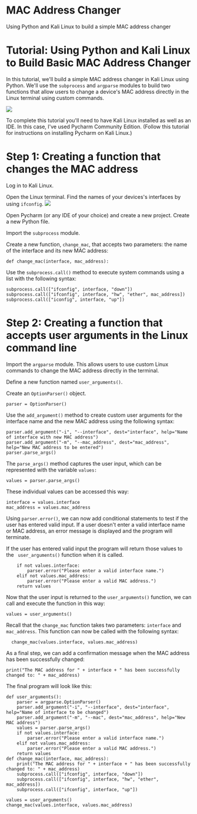 # MAC Address Changer
Using Python and Kali Linux to build a simple MAC address changer

<body>
  <h1>Tutorial: Using Python and Kali Linux to Build Basic MAC Address Changer</h1>
  <p>In this tutorial, we'll build a simple MAC address changer in Kali Linux using Python. We'll use the <code>subprocess</code> and <code>argparse</code> modules to build two functions that allow users to change a device's MAC address directly in the Linux terminal using custom commands.</p>
  <img src="https://github.com/amaraphi/mac_address_changer/assets/144752187/dfdad23d-8d6a-451e-b371-4fd23ec97e3d"/>

  <p>To complete this tutorial you'll need to have Kali Linux installed as well as an IDE. In this case, I've used Pycharm Community Edition. (Follow this tutorial for instructions on installing Pycharm on Kali Linux.)</p>
  <h1>Step 1: Creating a function that changes the MAC address</h1>
  <p>Log in to Kali Linux.</p>
  <p>Open the Linux terminal. Find the names of your devices's interfaces by using <code>ifconfig</code>.
    <img src="https://github.com/amaraphi/mac_address_changer/assets/144752187/f2e3d0a9-92f8-4868-a1e2-e86b573b173c"/>
  <p>Open Pycharm (or any IDE of your choice) and create a new project. Create a new Python file.</p>
  <p>Import the <code>subprocess</code> module.</p>
  <p>Create a new function, <code>change_mac</code>, that accepts two parameters: the name of the interface and its new MAC address:</p>
  <p><code>def change_mac(interface, mac_address):</code></p>
  <p>Use the <code>subprocess.call()</code> method to execute system commands using a list with the following syntax:</p>
  
  ``` 
subprocess.call(["ifconfig", interface, "down"])
subprocess.call(["ifconfig", interface, "hw", "ether", mac_address])
subprocess.call(["iconfig", interface, "up"])
```
  <h1>Step 2: Creating a function that accepts user arguments in the Linux command line</h1>
  <p>Import the <code>argparse</code> module. This allows users to use custom Linux commands to change the MAC address directly in the terminal.</p>
  <p>Define a new function named <code>user_arguments()</code>.</p>
  <p>Create an <code>OptionParser()</code> object.</p>

  ```
parser = OptionParser()
```

  <p>Use the <code>add_argument()</code> method to create custom user arguments for the interface name and the new MAC address using the following syntax:</p>

```
parser.add_argument("-i", "--interface", dest="interface", help="Name of interface with new MAC address")
parser.add_argument("-m", "--mac_address", dest="mac_address", help="New MAC address to be entered")
parser.parse_args()
```
  <p>The <code>parse_args()</code> method captures the user input, which can be represented with the variable <code>values:</code></p>

```
values = parser.parse_args()
```
  <p>These individual values can be accessed this way:</p>

```
interface = values.interface
mac_address = values.mac_address
```
  <p>Using <code>parser.error()</code>, we can now add conditional statements to test if the user has entered valid input. If a user doesn't enter a valid interface name or MAC address, an error message is displayed and the program will terminate.</p>
  <p>If the user has entered valid input the program will return those values to the <code> user_arguments()</code> function when it is called.</p>

```
    if not values.interface:
        parser.error("Please enter a valid interface name.")
    elif not values.mac_address:
        parser.error("Please enter a valid MAC address.")
    return values
```

  <p>Now that the user input is returned to the <code>user_arguments()</code> function, we can call and execute the function in this way:</p>

```
values = user_arguments()
```
  <p>Recall that the <code>change_mac</code> function takes two parameters: <code>interface</code> and <code>mac_address</code>. This function can now be called with the following syntax:</p>

```
  change_mac(values.interface, values.mac_address)
```
  <p>As a final step, we can add a confirmation message when the MAC address has been successfully changed:</p>

```
print("The MAC address for " + interface + " has been successfully changed to: " + mac_address)
```
  <p>The final program will look like this:</p>

```
def user_arguments():
    parser = argparse.OptionParser()
    parser.add_argument("-i", "--interface", dest="interface", help="Name of interface to be changed")
    parser.add_argument("-m", "--mac", dest="mac_address", help="New MAC address")
    values = parser.parse_args()
    if not values.interface:
        parser.error("Please enter a valid interface name.")
    elif not values.mac_address:
        parser.error("Please enter a valid MAC address.")
    return values
def change_mac(interface, mac_address):
    print("The MAC address for " + interface + " has been successfully changed to: " + mac_address)
    subprocess.call(["ifconfig", interface, "down"])
    subprocess.call(["ifconfig", interface, "hw", "ether", mac_address])
    subprocess.call(["ifconfig", interface, "up"])

values = user_arguments()
change_mac(values.interface, values.mac_address)
```
</body>

